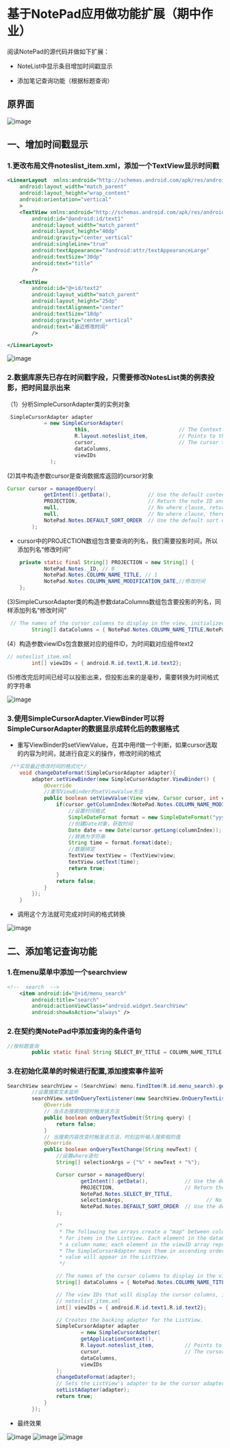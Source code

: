 # 基于NotePad应用做功能扩展（期中作业）
阅读NotePad的源代码并做如下扩展：

* NoteList中显示条目增加时间戳显示

* 添加笔记查询功能（根据标题查询）

## 原界面

![image](http://chuantu.xyz/t6/737/1590915819x989499252.png)

## 一、增加时间戳显示

### 1.更改布局文件noteslist_item.xml，添加一个TextView显示时间戳
```XML
<LinearLayout  xmlns:android="http://schemas.android.com/apk/res/android"
    android:layout_width="match_parent"
    android:layout_height="wrap_content"
    android:orientation="vertical"
    >
    <TextView xmlns:android="http://schemas.android.com/apk/res/android"
        android:id="@android:id/text1"
        android:layout_width="match_parent"
        android:layout_height="40dp"
        android:gravity="center_vertical"
        android:singleLine="true"
        android:textAppearance="?android:attr/textAppearanceLarge"
        android:textSize="30dp"
        android:text="title"
        />

    <TextView
        android:id="@+id/text2"
        android:layout_width="match_parent"
        android:layout_height="25dp"
        android:textAlignment="center"
        android:textSize="18dp"
        android:gravity="center_vertical"
        android:text="最近修改时间"
        />

</LinearLayout>
```

![image](http://chuantu.xyz/t6/737/1590916710x989499252.png)

### 2.数据库原先已存在时间戳字段，只需要修改NotesList类的例表投影，把时间显示出来

（1）分析SimpleCursorAdapter类的实例对象
```java
 SimpleCursorAdapter adapter
            = new SimpleCursorAdapter(
                      this,                             // The Context for the ListView
                      R.layout.noteslist_item,          // Points to the XML for a list item
                      cursor,                           // The cursor to get items from
                      dataColumns,
                      viewIDs
              );
```

(2)其中构造参数cursor是查询数据库返回的cursor对象
```java
Cursor cursor = managedQuery(
            getIntent().getData(),            // Use the default content URI for the provider.
            PROJECTION,                       // Return the note ID and title for each note.
            null,                             // No where clause, return all records.
            null,                             // No where clause, therefore no where column values.
            NotePad.Notes.DEFAULT_SORT_ORDER  // Use the default sort order.
        );
```

- cursor中的PROJECTION数组包含要查询的列名，我们需要投影时间，所以添加列名“修改时间”
```java
    private static final String[] PROJECTION = new String[] {
            NotePad.Notes._ID, // 0
            NotePad.Notes.COLUMN_NAME_TITLE, // 1
            NotePad.Notes.COLUMN_NAME_MODIFICATION_DATE,//修改时间
    };
```

(3)SimpleCursorAdapter类的构造参数dataColumns数组包含要投影的列名，同样添加列名“修改时间”
```java
 // The names of the cursor columns to display in the view, initialized to the title column
        String[] dataColumns = { NotePad.Notes.COLUMN_NAME_TITLE,NotePad.Notes.COLUMN_NAME_MODIFICATION_DATE } ;
```

(4）构造参数viewIDs包含数据对应的组件ID，为时间戳对应组件text2
```java
// noteslist_item.xml
        int[] viewIDs = { android.R.id.text1,R.id.text2};
```
(5)修改完后时间已经可以投影出来，但投影出来的是毫秒，需要转换为时间格式的字符串

![image](http://chuantu.xyz/t6/737/1590918836x989499252.png)

### 3.使用SimpleCursorAdapter.ViewBinder可以将SimpleCursorAdapter的数据显示成转化后的数据格式

- 重写ViewBinder的setViewValue，在其中用if做一个判断，如果cursor选取的内容为时间，就进行自定义的操作，修改时间的格式
```java
 /**实现最近修改时间的格式化*/
    void changeDateFormat(SimpleCursorAdapter adapter){
        adapter.setViewBinder(new SimpleCursorAdapter.ViewBinder() {
            @Override
            //重写ViewBinder的setViewValue方法
            public boolean setViewValue(View view, Cursor cursor, int columnIndex) {
                if(cursor.getColumnIndex(NotePad.Notes.COLUMN_NAME_MODIFICATION_DATE) == columnIndex){
                    //设置时间格式
                    SimpleDateFormat format = new SimpleDateFormat("yyyy.MM.dd HH:mm:ss");
                    //创建Date对象，获取时间
                    Date date = new Date(cursor.getLong(columnIndex));
                    //转换为字符串
                    String time = format.format(date);
                    //数据绑定
                    TextView textView = (TextView)view;
                    textView.setText(time);
                    return true;
                }
                return false;
            }
        });
    }
```

- 调用这个方法就可完成对时间的格式转换

![image](http://chuantu.xyz/t6/737/1590919485x989559068.png)

## 二、添加笔记查询功能

### 1.在menu菜单中添加一个searchview
```XML
<!--  search  -->
    <item android:id="@+id/menu_search"
        android:title="search"
        android:actionViewClass="android.widget.SearchView"
        android:showAsAction="always" />
```
### 2.在契约类NotePad中添加查询的条件语句
```java
//按标题查询
        public static final String SELECT_BY_TITLE = COLUMN_NAME_TITLE + " like ?";
```

### 3.在初始化菜单的时候进行配置,添加搜索事件监听
```java
SearchView searchView = (SearchView) menu.findItem(R.id.menu_search).getActionView();
        //设置搜索文本监听
        searchView.setOnQueryTextListener(new SearchView.OnQueryTextListener() {
            @Override
            // 当点击搜索按钮时触发该方法
            public boolean onQueryTextSubmit(String query) {
                return false;
            }
            // 当搜索内容改变时触发该方法，时刻监听输入搜索框的值
            @Override
            public boolean onQueryTextChange(String newText) {
                //设置where语句
                String[] selectionArgs = {"%" + newText + "%"};

                Cursor cursor = managedQuery(
                        getIntent().getData(),            // Use the default content URI for the provider.
                        PROJECTION,                       // Return the note ID and title for each note.
                        NotePad.Notes.SELECT_BY_TITLE,                           // No where clause, return all records.
                        selectionArgs,                           // No where clause, therefore no where column values.
                        NotePad.Notes.DEFAULT_SORT_ORDER  // Use the default sort order.
                );

                /*
                 * The following two arrays create a "map" between columns in the cursor and view IDs
                 * for items in the ListView. Each element in the dataColumns array represents
                 * a column name; each element in the viewID array represents the ID of a View.
                 * The SimpleCursorAdapter maps them in ascending order to determine where each column
                 * value will appear in the ListView.
                 */

                // The names of the cursor columns to display in the view, initialized to the title column
                String[] dataColumns = { NotePad.Notes.COLUMN_NAME_TITLE,NotePad.Notes.COLUMN_NAME_MODIFICATION_DATE } ;

                // The view IDs that will display the cursor columns, initialized to the TextView in
                // noteslist_item.xml
                int[] viewIDs = { android.R.id.text1,R.id.text2};

                // Creates the backing adapter for the ListView.
                SimpleCursorAdapter adapter
                        = new SimpleCursorAdapter(
                        getApplicationContext(),                             // The Context for the ListView
                        R.layout.noteslist_item,          // Points to the XML for a list item
                        cursor,                           // The cursor to get items from
                        dataColumns,
                        viewIDs
                );
                changeDateFormat(adapter);
                // Sets the ListView's adapter to be the cursor adapter that was just created.
                setListAdapter(adapter);
                return true;
            }
        });
```

- 最终效果

![image](http://chuantu.xyz/t6/737/1590920402x989559068.png)
![image](http://chuantu.xyz/t6/737/1590920422x989499252.png)
![image](http://chuantu.xyz/t6/737/1590920443x989499252.png)
